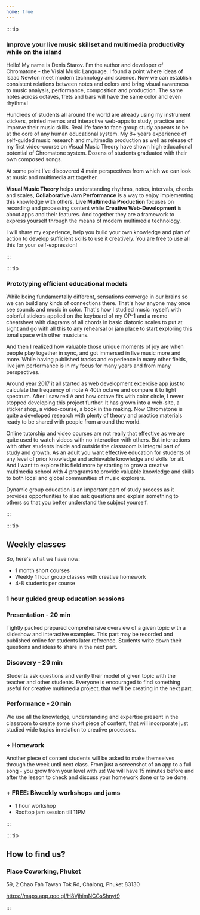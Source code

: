 ```yaml
---
home: true
---
```


<script setup>
import ProgramsList from './programs/ProgramsList.vue'
import YoutubeEmbed from './use/YoutubeEmbed.vue'

import { defineClientComponent } from 'vitepress'
const CourseList = defineClientComponent(() => import('./courses/CourseList.vue'))
const ClassSchedule = defineClientComponent(() => import('./classes/ClassSchedule.vue'))
</script>

::: tip

### Improve your live music skillset and multimedia productivity while on the island

Hello! My name is Denis Starov. I'm the author and developer of Chromatone - the Visial Music Language. I found a point where ideas of Isaac Newton meet modern technology and science. Now we can establish consistent relations between notes and colors and bring visual awareness to music analysis, performance, composition and production. The same notes across octaves, frets and bars will have the same color and even rhythms!

Hundreds of students all around the world are already using my instrument stickers, printed memos and interactive web-apps to study, practice and improve their music skills. Real life face to face group study appears to be at the core of any human educational system. My 8+ years experience of self-guided music research and multimedia production as well as release of my first video-course on Visual Music Theory have shown high educational potential of Chromatone system. Dozens of students graduated with their own composed songs.

At some point I've discovered 4 main perspectives from which we can look at music and multimedia art together.

**Visual Music Theory** helps understanding rhythms, notes, intervals, chords and scales, **Collaborative Jam Performance** is a way to enjoy implementing this knowledge with others, **Live Multimedia Production** focuses on recording and processing content while **Creative Web-Development** is about apps and their features. And together they are a framework to express yourself through the means of modern multimedia technology.

I will share my experience, help you build your own knowledge and plan of action to develop sufficient skills to use it creatively. You are free to use all this for your self-expression!

:::

<YoutubeEmbed class="mx-2" video="34Sg5JMlE10" />

<ProgramsList />

<ClassSchedule />

::: tip

### Prototyping efficient educational models

While being fundamentally different, sensations converge in our brains so we can build any kinds of connections there. That's how anyone may once see sounds and music in color. That's how I studied music myself: with colorful stickers applied on the keyboard of my OP-1 and a memo cheatsheet with diagrams of all chords in basic diatonic scales to put at sight and go with all this to any rehearsal or jam place to start exploring this tonal space with other musicians.

And then I realized how valuable those unique moments of joy are when people play together in sync, and got immersed in live music more and more. While having published tracks and experience in many other fields, live jam performance is in my focus for many years and from many perspectives.

Around year 2017 it all started as web development excercise app just to calculate the frequency of note A 40th octave and compare it to light spectrum. After I saw red A and how octave fits with color circle, I never stopped developing this project further. It has grown into a web-site, a sticker shop, a video-course, a book in the making. Now Chromatone is quite a developed research with plenty of theory and practice materials ready to be shared with people from around the world.

Online tutorship and video courses are not really that effective as we are quite used to watch videos with no interaction with others. But interactions with other students inside and outside the classroom is integral part of study and growth. As an adult you want effective education for students of any level of prior knowledge and achievable knowledge and skills for all. And I want to explore this field more by starting to grow a creative multimedia school with 4 programs to provide valuable knowledge and skills to both local and global communities of music explorers.

Dynamic group education is an important part of study process as it provides opportunities to also ask questions and explain something to others so that you better understand the subject yourself.

:::

::: tip

## Weekly classes

So, here's what we have now:

- 1 month short courses
- Weekly 1 hour group classes with creative homework
- 4-8 students per course

### 1 hour guided group education sessions

### Presentation - 20 min

Tightly packed prepared comprehensive overview of a given topic with a slideshow and interactive examples. This part may be recorded and published online for students later reference. Students write down their questions and ideas to share in the next part.

### Discovery - 20 min

Students ask questions and verify their model of given topic with the teacher and other students. Everyone is encouraged to find something useful for creative multimedia project, that we'll be creating in the next part.

### Performance - 20 min

We use all the knowledge, understanding and expertise present in the classroom to create some short piece of content, that will incorporate just studied wide topics in relation to creative processes.

### + Homework

Another piece of content students will be asked to make themselves through the week until next class. From just a screenshot of an app to a full song - you grow from your level with us! We will have 15 minutes before and after the lesson to check and discuss your homework done or to be done.

### + FREE: Biweekly workshops and jams

- 1 hour workshop
- Rooftop jam session till 11PM

:::

::: tip

## How to find us?

### Place Coworking, Phuket

59, 2 Chao Fah Tawan Tok Rd,
Chalong, Phuket 83130

https://maps.app.goo.gl/H8VjhimNCGsShnyt9

:::
